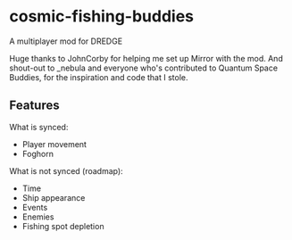 # cosmic-fishing-buddies
A multiplayer mod for DREDGE

Huge thanks to JohnCorby for helping me set up Mirror with the mod. And shout-out to _nebula and everyone who's contributed to Quantum Space Buddies, for the inspiration and code that I stole.


## Features

What is synced:
- Player movement
- Foghorn

What is not synced (roadmap):
- Time
- Ship appearance
- Events
- Enemies
- Fishing spot depletion 
